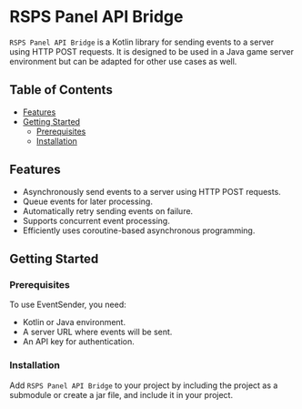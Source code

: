 # RSPS Panel API Bridge

`RSPS Panel API Bridge` is a Kotlin library for sending events to a server using HTTP POST requests. It is designed to be used in a Java game server environment but can be adapted for other use cases as well.

## Table of Contents

- [Features](#features)
- [Getting Started](#getting-started)
  - [Prerequisites](#prerequisites)
  - [Installation](#installation)

## Features

- Asynchronously send events to a server using HTTP POST requests.
- Queue events for later processing.
- Automatically retry sending events on failure.
- Supports concurrent event processing.
- Efficiently uses coroutine-based asynchronous programming.

## Getting Started

### Prerequisites

To use EventSender, you need:

- Kotlin or Java environment.
- A server URL where events will be sent.
- An API key for authentication.

### Installation

Add `RSPS Panel API Bridge` to your project by including the project as a submodule or create a jar file, and include it in your project.
